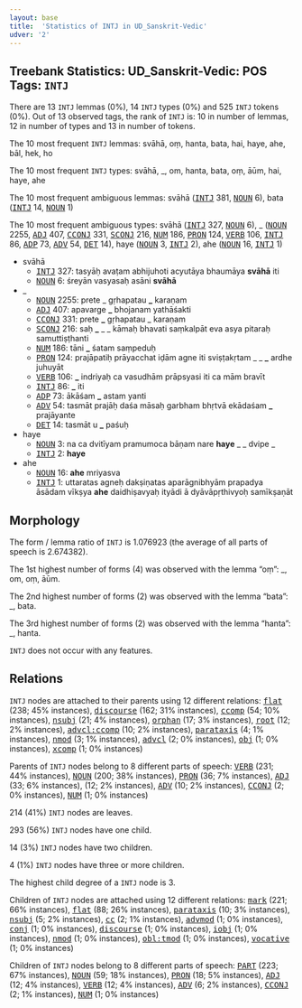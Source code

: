 ```yaml
---
layout: base
title:  'Statistics of INTJ in UD_Sanskrit-Vedic'
udver: '2'
---
```


## Treebank Statistics: UD_Sanskrit-Vedic: POS Tags: `INTJ`

There are 13 `INTJ` lemmas (0%), 14 `INTJ` types (0%) and 525 `INTJ` tokens (0%).
Out of 13 observed tags, the rank of `INTJ` is: 10 in number of lemmas, 12 in number of types and 13 in number of tokens.

The 10 most frequent `INTJ` lemmas: svāhā, oṃ, hanta, bata, hai, haye, ahe, bāl, hek, ho

The 10 most frequent `INTJ` types:  svāhā, _, om, hanta, bata, oṃ, āūm, hai, haye, ahe

The 10 most frequent ambiguous lemmas: svāhā (<tt><a href="sa_vedic-pos-INTJ.html">INTJ</a></tt> 381, <tt><a href="sa_vedic-pos-NOUN.html">NOUN</a></tt> 6), bata (<tt><a href="sa_vedic-pos-INTJ.html">INTJ</a></tt> 14, <tt><a href="sa_vedic-pos-NOUN.html">NOUN</a></tt> 1)

The 10 most frequent ambiguous types:  svāhā (<tt><a href="sa_vedic-pos-INTJ.html">INTJ</a></tt> 327, <tt><a href="sa_vedic-pos-NOUN.html">NOUN</a></tt> 6), _ (<tt><a href="sa_vedic-pos-NOUN.html">NOUN</a></tt> 2255, <tt><a href="sa_vedic-pos-ADJ.html">ADJ</a></tt> 407, <tt><a href="sa_vedic-pos-CCONJ.html">CCONJ</a></tt> 331, <tt><a href="sa_vedic-pos-SCONJ.html">SCONJ</a></tt> 216, <tt><a href="sa_vedic-pos-NUM.html">NUM</a></tt> 186, <tt><a href="sa_vedic-pos-PRON.html">PRON</a></tt> 124, <tt><a href="sa_vedic-pos-VERB.html">VERB</a></tt> 106, <tt><a href="sa_vedic-pos-INTJ.html">INTJ</a></tt> 86, <tt><a href="sa_vedic-pos-ADP.html">ADP</a></tt> 73, <tt><a href="sa_vedic-pos-ADV.html">ADV</a></tt> 54, <tt><a href="sa_vedic-pos-DET.html">DET</a></tt> 14), haye (<tt><a href="sa_vedic-pos-NOUN.html">NOUN</a></tt> 3, <tt><a href="sa_vedic-pos-INTJ.html">INTJ</a></tt> 2), ahe (<tt><a href="sa_vedic-pos-NOUN.html">NOUN</a></tt> 16, <tt><a href="sa_vedic-pos-INTJ.html">INTJ</a></tt> 1)


* svāhā
  * <tt><a href="sa_vedic-pos-INTJ.html">INTJ</a></tt> 327: tasyāḥ avaṭam abhijuhoti acyutāya bhaumāya <b>svāhā</b> iti
  * <tt><a href="sa_vedic-pos-NOUN.html">NOUN</a></tt> 6: śreyān vasyasaḥ asāni <b>svāhā</b>
* _
  * <tt><a href="sa_vedic-pos-NOUN.html">NOUN</a></tt> 2255: prete _ gṛhapatau <b>_</b> karaṇam
  * <tt><a href="sa_vedic-pos-ADJ.html">ADJ</a></tt> 407: apavarge <b>_</b> bhojanam yathāśakti
  * <tt><a href="sa_vedic-pos-CCONJ.html">CCONJ</a></tt> 331: prete <b>_</b> gṛhapatau _ karaṇam
  * <tt><a href="sa_vedic-pos-SCONJ.html">SCONJ</a></tt> 216: saḥ <b>_</b> _ _ kāmaḥ bhavati saṃkalpāt eva asya pitaraḥ samuttiṣṭhanti
  * <tt><a href="sa_vedic-pos-NUM.html">NUM</a></tt> 186: tāni <b>_</b> śatam saṃpeduḥ
  * <tt><a href="sa_vedic-pos-PRON.html">PRON</a></tt> 124: prajāpatiḥ prāyacchat iḍām agne iti sviṣṭakṛtam _ _ <b>_</b> ardhe juhuyāt
  * <tt><a href="sa_vedic-pos-VERB.html">VERB</a></tt> 106: <b>_</b> indriyaḥ ca vasudhām prāpsyasi iti ca mām bravīt
  * <tt><a href="sa_vedic-pos-INTJ.html">INTJ</a></tt> 86: <b>_</b> iti
  * <tt><a href="sa_vedic-pos-ADP.html">ADP</a></tt> 73: ākāśam <b>_</b> astam yanti
  * <tt><a href="sa_vedic-pos-ADV.html">ADV</a></tt> 54: tasmāt prajāḥ daśa māsaḥ garbham bhṛtvā ekādaśam <b>_</b> prajāyante
  * <tt><a href="sa_vedic-pos-DET.html">DET</a></tt> 14: tasmāt u <b>_</b> paśuḥ
* haye
  * <tt><a href="sa_vedic-pos-NOUN.html">NOUN</a></tt> 3: na ca dvitīyam pramumoca bāṇam nare <b>haye</b> _ _ dvipe _
  * <tt><a href="sa_vedic-pos-INTJ.html">INTJ</a></tt> 2: <b>haye</b>
* ahe
  * <tt><a href="sa_vedic-pos-NOUN.html">NOUN</a></tt> 16: <b>ahe</b> mriyasva
  * <tt><a href="sa_vedic-pos-INTJ.html">INTJ</a></tt> 1: uttaratas agneḥ dakṣiṇatas aparāgnibhyām prapadya āsādam vīkṣya <b>ahe</b> daidhiṣavyaḥ ityādi ā dyāvāpṛthivyoḥ samīkṣaṇāt

## Morphology

The form / lemma ratio of `INTJ` is 1.076923 (the average of all parts of speech is 2.674382).

The 1st highest number of forms (4) was observed with the lemma “oṃ”: _, om, oṃ, āūm.

The 2nd highest number of forms (2) was observed with the lemma “bata”: _, bata.

The 3rd highest number of forms (2) was observed with the lemma “hanta”: _, hanta.

`INTJ` does not occur with any features.


## Relations

`INTJ` nodes are attached to their parents using 12 different relations: <tt><a href="sa_vedic-dep-flat.html">flat</a></tt> (238; 45% instances), <tt><a href="sa_vedic-dep-discourse.html">discourse</a></tt> (162; 31% instances), <tt><a href="sa_vedic-dep-ccomp.html">ccomp</a></tt> (54; 10% instances), <tt><a href="sa_vedic-dep-nsubj.html">nsubj</a></tt> (21; 4% instances), <tt><a href="sa_vedic-dep-orphan.html">orphan</a></tt> (17; 3% instances), <tt><a href="sa_vedic-dep-root.html">root</a></tt> (12; 2% instances), <tt><a href="sa_vedic-dep-advcl-ccomp.html">advcl:ccomp</a></tt> (10; 2% instances), <tt><a href="sa_vedic-dep-parataxis.html">parataxis</a></tt> (4; 1% instances), <tt><a href="sa_vedic-dep-nmod.html">nmod</a></tt> (3; 1% instances), <tt><a href="sa_vedic-dep-advcl.html">advcl</a></tt> (2; 0% instances), <tt><a href="sa_vedic-dep-obj.html">obj</a></tt> (1; 0% instances), <tt><a href="sa_vedic-dep-xcomp.html">xcomp</a></tt> (1; 0% instances)

Parents of `INTJ` nodes belong to 8 different parts of speech: <tt><a href="sa_vedic-pos-VERB.html">VERB</a></tt> (231; 44% instances), <tt><a href="sa_vedic-pos-NOUN.html">NOUN</a></tt> (200; 38% instances), <tt><a href="sa_vedic-pos-PRON.html">PRON</a></tt> (36; 7% instances), <tt><a href="sa_vedic-pos-ADJ.html">ADJ</a></tt> (33; 6% instances),  (12; 2% instances), <tt><a href="sa_vedic-pos-ADV.html">ADV</a></tt> (10; 2% instances), <tt><a href="sa_vedic-pos-CCONJ.html">CCONJ</a></tt> (2; 0% instances), <tt><a href="sa_vedic-pos-NUM.html">NUM</a></tt> (1; 0% instances)

214 (41%) `INTJ` nodes are leaves.

293 (56%) `INTJ` nodes have one child.

14 (3%) `INTJ` nodes have two children.

4 (1%) `INTJ` nodes have three or more children.

The highest child degree of a `INTJ` node is 3.

Children of `INTJ` nodes are attached using 12 different relations: <tt><a href="sa_vedic-dep-mark.html">mark</a></tt> (221; 66% instances), <tt><a href="sa_vedic-dep-flat.html">flat</a></tt> (88; 26% instances), <tt><a href="sa_vedic-dep-parataxis.html">parataxis</a></tt> (10; 3% instances), <tt><a href="sa_vedic-dep-nsubj.html">nsubj</a></tt> (5; 2% instances), <tt><a href="sa_vedic-dep-cc.html">cc</a></tt> (2; 1% instances), <tt><a href="sa_vedic-dep-advmod.html">advmod</a></tt> (1; 0% instances), <tt><a href="sa_vedic-dep-conj.html">conj</a></tt> (1; 0% instances), <tt><a href="sa_vedic-dep-discourse.html">discourse</a></tt> (1; 0% instances), <tt><a href="sa_vedic-dep-iobj.html">iobj</a></tt> (1; 0% instances), <tt><a href="sa_vedic-dep-nmod.html">nmod</a></tt> (1; 0% instances), <tt><a href="sa_vedic-dep-obl-tmod.html">obl:tmod</a></tt> (1; 0% instances), <tt><a href="sa_vedic-dep-vocative.html">vocative</a></tt> (1; 0% instances)

Children of `INTJ` nodes belong to 8 different parts of speech: <tt><a href="sa_vedic-pos-PART.html">PART</a></tt> (223; 67% instances), <tt><a href="sa_vedic-pos-NOUN.html">NOUN</a></tt> (59; 18% instances), <tt><a href="sa_vedic-pos-PRON.html">PRON</a></tt> (18; 5% instances), <tt><a href="sa_vedic-pos-ADJ.html">ADJ</a></tt> (12; 4% instances), <tt><a href="sa_vedic-pos-VERB.html">VERB</a></tt> (12; 4% instances), <tt><a href="sa_vedic-pos-ADV.html">ADV</a></tt> (6; 2% instances), <tt><a href="sa_vedic-pos-CCONJ.html">CCONJ</a></tt> (2; 1% instances), <tt><a href="sa_vedic-pos-NUM.html">NUM</a></tt> (1; 0% instances)

